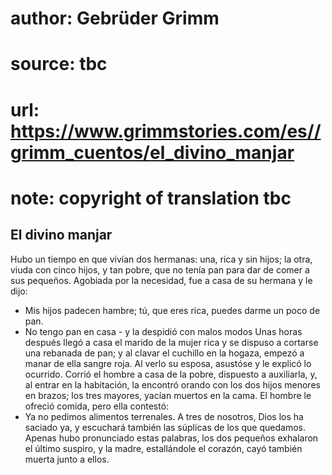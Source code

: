 # author: Gebrüder Grimm
# source: tbc
# url: https://www.grimmstories.com/es//grimm_cuentos/el_divino_manjar
# note: copyright of translation tbc

## El divino manjar 

Hubo un tiempo en que vivían dos hermanas: una, rica y sin hijos; la
otra, viuda con cinco hijos, y tan pobre, que no tenía pan para dar de
comer a sus pequeños. Agobiada por la necesidad, fue a casa de su
hermana y le dijo:
- Mis hijos padecen hambre; tú, que eres rica, puedes darme un poco de
pan.
- No tengo pan en casa - y la despidió con malos modos
Unas horas después llegó a casa el marido de la mujer rica y se dispuso
a cortarse una rebanada de pan; y al clavar el cuchillo en la hogaza,
empezó a manar de ella sangre roja. Al verlo su esposa, asustóse y le
explicó lo ocurrido. Corrió el hombre a casa de la pobre, dispuesto a
auxiliarla, y, al entrar en la habitación, la encontró orando con los
dos hijos menores en brazos; los tres mayores, yacían muertos en la
cama. El hombre le ofreció comida, pero ella contestó:
- Ya no pedimos alimentos terrenales. A tres de nosotros, Dios los ha
saciado ya, y escuchará también las súplicas de los que quedamos.
Apenas hubo pronunciado estas palabras, los dos pequeños exhalaron el
último suspiro, y la madre, estallándole el corazón, cayó también muerta
junto a ellos.

